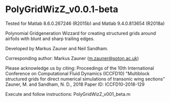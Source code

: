 # PolyGridWizZ_v0.0.1-beta
Tested for Matlab 8.6.0.267246 (R2015b) and Matlab 9.4.0.813654 (R2018a)

Polynomial Gridgeneration Wizzard for creating structured grids around airfoils with blunt and sharp trailing edges.

Developed by Markus Zauner and Neil Sandham.

Corresponding author: Markus Zauner (m.zauner@soton.ac.uk)

Please acknowledge us by citing: 
Proceedings of the 10th International Conference on Computational Fluid Dynamics (ICCFD10)
"Multiblock structured grids for direct numerical simulations of transonic wing sections"
Zauner, M. and Sandham, N. D., 2018
Paper ID: ICCFD10-2018-129

Execute and follow instructions: PolyGridWizZ_v001_beta.m
